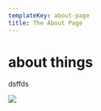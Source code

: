 ```yaml
---
templateKey: about-page
title: The About Page
---
```

# about things

dsffds

![](/assets/hippo.png)
